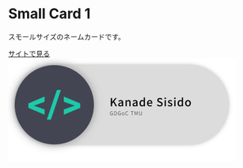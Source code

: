 # Small Card 1

スモールサイズのネームカードです。

<a href="https://kanadesisido.github.io/welcome-gdgoc-2025/Card/SmallCards/IconCard1/index.html">サイトで見る</a><br/>
![](./screenshot.png)
